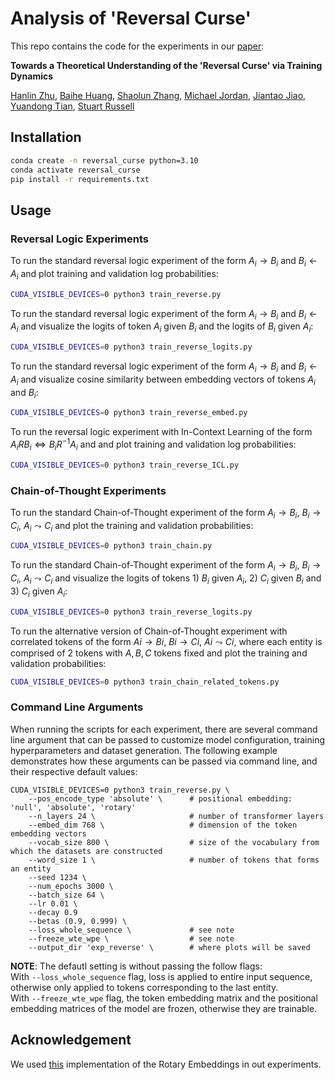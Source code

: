 # Analysis of 'Reversal Curse'

This repo contains the code for the experiments in our [paper](https://arxiv.org/abs/2405.04669): 

**Towards a Theoretical Understanding of the 'Reversal Curse' via Training Dynamics**

[Hanlin Zhu](https://hanlinzhu.com), 
[Baihe Huang](https://scholar.google.com/citations?user=chICXXMAAAAJ&hl=en),
[Shaolun Zhang](https://marlo-z.github.io/shaolun-zhang.github.io/),
[Michael Jordan](https://people.eecs.berkeley.edu/~jordan),
[Jiantao Jiao](https://people.eecs.berkeley.edu/~jiantao),
[Yuandong Tian](https://scholar.google.com/citations?user=0mgEF28AAAAJ&hl=en),
[Stuart Russell](https://people.eecs.berkeley.edu/~russell)

## Installation
```sh
conda create -n reversal_curse python=3.10
conda activate reversal_curse
pip install -r requirements.txt
```

## Usage

### Reversal Logic Experiments

To run the standard reversal logic experiment of the form $A_i \rightarrow B_i$ and $B_i \leftarrow A_i$ and plot training and validation log probabilities:
```sh
CUDA_VISIBLE_DEVICES=0 python3 train_reverse.py
```

To run the standard reversal logic experiment of the form $A_i \rightarrow B_i$ and $B_i \leftarrow A_i$ and visualize the logits of token $A_i$ given $B_i$ and the logits of $B_i$ given $A_i$:
```sh
CUDA_VISIBLE_DEVICES=0 python3 train_reverse_logits.py
```

To run the standard reversal logic experiment of the form $A_i \rightarrow B_i$ and $B_i \leftarrow A_i$ and visualize cosine similarity between embedding vectors of tokens $A_i$ and $B_i$:
```sh
CUDA_VISIBLE_DEVICES=0 python3 train_reverse_embed.py
```

To run the reversal logic experiment with In-Context Learning of the form $A_i R B_i \Longleftrightarrow B_i R^{-1} A_i$ and and plot training and validation log probabilities:
```sh
CUDA_VISIBLE_DEVICES=0 python3 train_reverse_ICL.py
```

### Chain-of-Thought Experiments

To run the standard Chain-of-Thought experiment of the form $A_i \rightarrow B_i$, $B_i \rightarrow C_i$, $A_i \leadsto C_i$ and plot the training and validation probabilities:
```sh
CUDA_VISIBLE_DEVICES=0 python3 train_chain.py
```

To run the standard Chain-of-Thought experiment of the form $A_i \rightarrow B_i$, $B_i \rightarrow C_i$, $A_i \leadsto C_i$ and visualize the logits of tokens 1) $B_i$ given $A_i$, 2) $C_i$ given $B_i$ and 3) $C_i$ given $A_i$:
```sh
CUDA_VISIBLE_DEVICES=0 python3 train_reverse_logits.py
```

To run the alternative version of Chain-of-Thought experiment with correlated tokens of the form $Ai \rightarrow Bi$, $Bi \rightarrow Ci$, $Ai \leadsto Ci$, where each entity is comprised of 2 tokens with $A,B,C$ tokens fixed and plot the training and validation probabilities:
```sh
CUDA_VISIBLE_DEVICES=0 python3 train_chain_related_tokens.py
```

### Command Line Arguments

When running the scripts for each experiment, there are several command line argument that can be passed to customize model configuration, training hyperparameters and dataset generation. The following example demonstrates how these arguments can be passed via command line, and their respective default values:
```
CUDA_VISIBLE_DEVICES=0 python3 train_reverse.py \
    --pos_encode_type 'absolute' \      # positional embedding: 'null', 'absolute', 'rotary'
    --n_layers 24 \                     # number of transformer layers
    --embed_dim 768 \                   # dimension of the token embedding vectors
    --vocab_size 800 \                  # size of the vocabulary from which the datasets are constructed
    --word_size 1 \                     # number of tokens that forms an entity
    --seed 1234 \
    --num_epochs 3000 \
    --batch_size 64 \
    --lr 0.01 \
    --decay 0.9
    --betas (0.9, 0.999) \
    --loss_whole_sequence \             # see note
    --freeze_wte_wpe \                  # see note
    --output_dir 'exp_reverse' \        # where plots will be saved
```

**NOTE**: The defautl setting is without passing the follow flags: \
With `--loss_whole_sequence` flag, loss is applied to entire input sequence, otherwise only applied to tokens corresponding to the last entity.\
With `--freeze_wte_wpe` flag, the token embedding matrix and the positional embedding matrices of the model are frozen, otherwise they are trainable.

## Acknowledgement
We used [this](https://github.com/lucidrains/rotary-embedding-torch) implementation of the Rotary Embeddings in out experiments.
